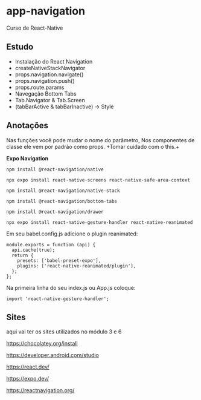 # app-navigation
Curso de React-Native

## Estudo

* Instalação do React Navigation
* createNativeStackNavigator
* props.navigation.navigate()
* props.navigation.push()
* props.route.params
* Navegação Bottom Tabs
* Tab.Navigator & Tab.Screen
* (tabBarActive & tabBarInactive) -> Style

## Anotações

Nas funções você pode mudar o nome do parâmetro, Nos componentes de classe ele vem por padrão como props.
+Tomar cuidado com o this.+

**Expo Navigation**

`npm install @react-navigation/native`

`npx expo install react-native-screens react-native-safe-area-context`

`npm install @react-navigation/native-stack`

`npm install @react-navigation/bottom-tabs`

`npm install @react-navigation/drawer`

`npx expo install react-native-gesture-handler react-native-reanimated`

Em seu babel.config.js adicione o plugin reanimated:
```
module.exports = function (api) {
  api.cache(true);
  return {
    presets: ['babel-preset-expo'],
    plugins: ['react-native-reanimated/plugin'],
  };
};
```

Na primeira linha do seu index.js ou App.js coloque:

`import 'react-native-gesture-handler';`

## Sites

aqui vai ter os sites utilizados no módulo 3 e 6

https://chocolatey.org/install

https://developer.android.com/studio

https://react.dev/

https://expo.dev/

https://reactnavigation.org/
